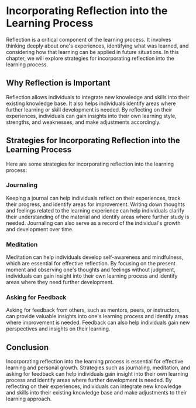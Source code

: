 Incorporating Reflection into the Learning Process
==========================================================================================

Reflection is a critical component of the learning process. It involves thinking deeply about one's experiences, identifying what was learned, and considering how that learning can be applied in future situations. In this chapter, we will explore strategies for incorporating reflection into the learning process.

Why Reflection is Important
---------------------------

Reflection allows individuals to integrate new knowledge and skills into their existing knowledge base. It also helps individuals identify areas where further learning or skill development is needed. By reflecting on their experiences, individuals can gain insights into their own learning style, strengths, and weaknesses, and make adjustments accordingly.

Strategies for Incorporating Reflection into the Learning Process
-----------------------------------------------------------------

Here are some strategies for incorporating reflection into the learning process:

### Journaling

Keeping a journal can help individuals reflect on their experiences, track their progress, and identify areas for improvement. Writing down thoughts and feelings related to the learning experience can help individuals clarify their understanding of the material and identify areas where further study is needed. Journaling can also serve as a record of the individual's growth and development over time.

### Meditation

Meditation can help individuals develop self-awareness and mindfulness, which are essential for effective reflection. By focusing on the present moment and observing one's thoughts and feelings without judgment, individuals can gain insight into their own learning process and identify areas where they need further development.

### Asking for Feedback

Asking for feedback from others, such as mentors, peers, or instructors, can provide valuable insights into one's learning process and identify areas where improvement is needed. Feedback can also help individuals gain new perspectives and insights on their learning.

Conclusion
----------

Incorporating reflection into the learning process is essential for effective learning and personal growth. Strategies such as journaling, meditation, and asking for feedback can help individuals gain insight into their own learning process and identify areas where further development is needed. By reflecting on their experiences, individuals can integrate new knowledge and skills into their existing knowledge base and make adjustments to their learning approach.
